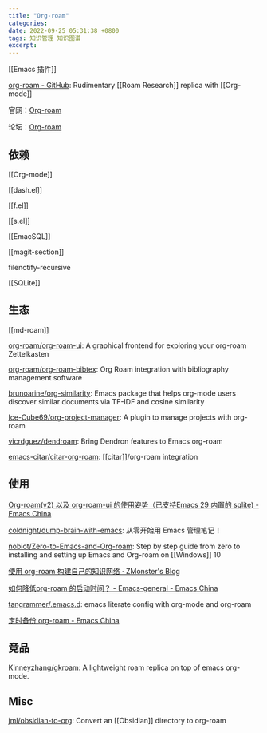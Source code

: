 ```yaml
---
title: "Org-roam"
categories: 
date: 2022-09-25 05:31:38 +0800
tags: 知识管理 知识图谱
excerpt: 
---
```


[[Emacs 插件]]

[org-roam - GitHub](https://github.com/org-roam/org-roam): Rudimentary [[Roam Research]] replica with [[Org-mode]]

官网：[Org-roam](https://www.orgroam.com/)

论坛：[Org-roam](https://org-roam.discourse.group/)

## 依赖

[[Org-mode]]

[[dash.el]]

[[f.el]]

[[s.el]]

[[EmacSQL]]

[[magit-section]]

filenotify-recursive

[[SQLite]]


## 生态

[[md-roam]]

[org-roam/org-roam-ui](https://github.com/org-roam/org-roam-ui): A graphical frontend for exploring your org-roam Zettelkasten

[org-roam/org-roam-bibtex](https://github.com/org-roam/org-roam-bibtex): Org Roam integration with bibliography management software

[brunoarine/org-similarity](https://github.com/brunoarine/org-similarity): Emacs package that helps org-mode users discover similar documents via TF-IDF and cosine similarity

[Ice-Cube69/org-project-manager](https://github.com/Ice-Cube69/org-project-manager): A plugin to manage projects with org-roam

[vicrdguez/dendroam](https://github.com/vicrdguez/dendroam): Bring Dendron features to Emacs org-roam

[emacs-citar/citar-org-roam](https://github.com/emacs-citar/citar-org-roam): [[citar]]/org-roam integration

## 使用

[Org-roam(v2) 以及 org-roam-ui 的使用姿势（已支持Emacs 29 内置的 sqlite) - Emacs China](https://emacs-china.org/t/org-roam-v2-org-roam-ui-emacs-29-sqlite/17806/165)

[coldnight/dump-brain-with-emacs](https://github.com/coldnight/dump-brain-with-emacs): 从零开始用 Emacs 管理笔记！


[nobiot/Zero-to-Emacs-and-Org-roam](https://github.com/nobiot/Zero-to-Emacs-and-Org-roam): Step by step guide from zero to installing and setting up Emacs and Org-roam on [[Windows]] 10

[使用 org-roam 构建自己的知识网络 · ZMonster's Blog](https://www.zmonster.me/2020/06/27/org-roam-introduction.html)

[如何降低org-roam 的启动时间？ - Emacs-general - Emacs China](https://emacs-china.org/t/org-roam/22220)

[tangrammer/.emacs.d](https://github.com/tangrammer/.emacs.d): emacs literate config with org-mode and org-roam

[定时备份 org-roam - Emacs China](https://emacs-china.org/t/org-roam/21752)

## 竞品

[Kinneyzhang/gkroam](https://github.com/Kinneyzhang/gkroam): A lightweight roam replica on top of emacs org-mode.



## Misc


[jml/obsidian-to-org](https://github.com/jml/obsidian-to-org): Convert an [[Obsidian]] directory to org-roam




